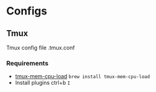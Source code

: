 # Configs

## Tmux
Tmux config file .tmux.conf

### Requirements 

* [tmux-mem-cpu-load](https://github.com/thewtex/tmux-mem-cpu-load) `brew install tmux-mem-cpu-load`
* Install plugins ctrl+b `I`